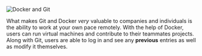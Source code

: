 ![Docker and Git](https://user-images.githubusercontent.com/50927604/83986069-820e5a80-a909-11ea-9533-a3757ad211d9.png "Git and Docker")

What makes Git and Docker <em>very</em> valuable to companies and individuals is the ability to work at your own pace remotely. With the help of Docker, users can run virtual machines and contribute to their teammates projects. Along with Git, users are able to log in and see any **previous** entries as well as modify it themselves.
